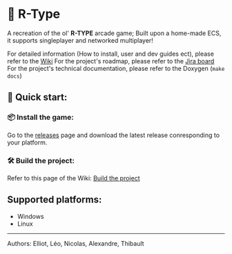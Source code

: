 # 👾 R-Type


A recreation of the ol' **R-TYPE** arcade game;
Built upon a home-made ECS, it supports singleplayer and networked multiplayer!

For detailed information (How to install, user and dev guides ect), please refer to the [Wiki](https://rtype-docs.a1ex.fr/docs/intro)
For the project's roadmap, please refer to the [Jira board](https://444leod.atlassian.net/jira/software/projects/RTYPE/boards/30)
For the project's technical documentation, please refer to the Doxygen (`make docs`)

## 🚀 Quick start:

### 📦 Install the game:

Go to the [releases](https://github.com/444leod/R-Type/releases) page and download the latest release conresponding to your platform.

### 🛠️ Build the project:

Refer to this page of the Wiki: [Build the project](https://rtype-docs.a1ex.fr/docs/Developer%20Guide/Buid%20and%20Run)

## Supported platforms:
- Windows
- Linux

---

Authors: Elliot, Léo, Nicolas, Alexandre, Thibault
